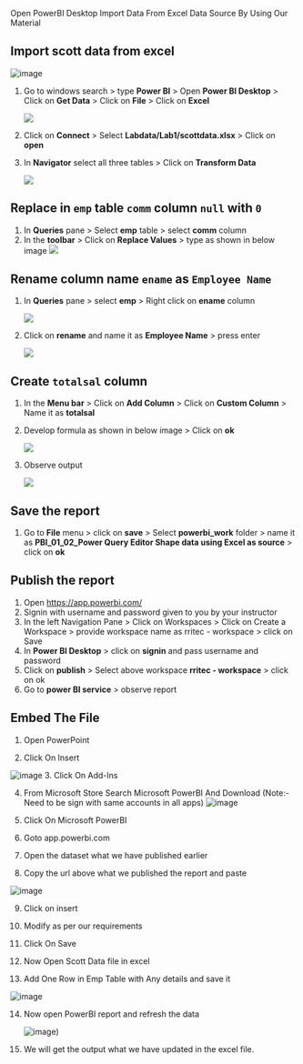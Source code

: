Open PowerBI Desktop
Import Data From Excel Data Source By Using Our Material 
## Import scott data from excel

![image](https://user-images.githubusercontent.com/20516321/196328872-9932cfa7-18cb-4b14-b609-e87f4d12bda2.png)


1. Go to windows search > type **Power BI** > Open **Power BI Desktop** > Click on **Get Data** > Click on **File** > Click on **Excel**

    ![](https://github.com/rritec/powerbi/blob/master/images/PBI_0081.png?raw=true)
    
1. Click on **Connect** > Select **Labdata/Lab1/scottdata.xlsx** > Click on **open**
1. In **Navigator** select all three tables > Click on **Transform Data**

    ![](https://github.com/rritec/powerbi/blob/master/images/PBI_0082.png?raw=true)

## Replace in `emp` table `comm` column `null` with `0`
1. In **Queries** pane  > Select **emp** table > select **comm** column
1. In the **toolbar** > Click on **Replace Values** > type as shown in below image
    ![](https://github.com/rritec/powerbi/blob/master/images/PBI_0083.png?raw=true)

## Rename column name `ename` as `Employee Name`
1. In **Queries** pane > select **emp** > Right click on **ename** column 

    ![](https://github.com/rritec/powerbi/blob/master/images/PBI_0087.png?raw=true)
    
1. Click on **rename** and name it as **Employee Name** > press enter

    ![](https://github.com/rritec/powerbi/blob/master/images/PBI_0088.png?raw=true)
    
## Create `totalsal` column
1. In the **Menu bar** > Click on **Add Column** > Click on **Custom Column** > Name it as **totalsal**
1. Develop formula as shown in below image > Click on **ok**

    ![](https://github.com/rritec/powerbi/blob/master/images/PBI_0084.png?raw=true)
1. Observe output
   
   ![](https://github.com/rritec/powerbi/blob/master/images/PBI_0086.png?raw=true)

## Save the report
1. Go to **File** menu > click on **save** > Select **powerbi_work** folder > name it as **PBI_01_02_Power Query Editor Shape data using Excel as source** > click on **ok**


## Publish the report

1. Open https://app.powerbi.com/
1. Signin with username and password given to you by your instructor
2. In the left Navigation Pane > Click on Workspaces > Click on Create a Workspace > provide workspace name as rritec - workspace > click on Save
3. In **Power BI Desktop** > click on **signin** and pass username and password
4. Click on **publish** > Select above workspace **rritec - workspace** > click on ok
5. Go to **power BI service** > observe report

## Embed The File

1. Open PowerPoint 

2. Click On Insert

  ![image](https://user-images.githubusercontent.com/20516321/220101062-a1907f77-798c-48f9-a4fb-5f46bec98557.png)
3. Click On Add-Ins

4. From Microsoft Store Search Microsoft PowerBI And Download   (Note:- Need to be sign with same accounts in all apps)
  ![image](https://user-images.githubusercontent.com/20516321/220101325-cd966f5a-9dd7-4c0e-88d9-0d82cc5e1b74.png)

5. Click On Microsoft PowerBI

6. Goto app.powerbi.com

7. Open the dataset what we have published earlier

8. Copy the url above what we published the report and paste 

  ![image](https://user-images.githubusercontent.com/20516321/220101774-37a8fd01-59c9-4f48-9806-78430ecf0f37.png)

9. Click on insert

10. Modify as per our requirements

11. Click On Save

12. Now Open Scott Data file in excel

13. Add One Row in Emp Table with Any details and save it

  ![image](https://user-images.githubusercontent.com/20516321/220102841-59c0aff6-7930-47dd-a585-d8a8bbdb952d.png)
  
14. Now open PowerBI report and refresh the data

    ![image](https://user-images.githubusercontent.com/20516321/220116164-727da220-a26f-4b1e-9b05-2227974e8558.png))


15. We will get the output what we have updated in the excel file.


